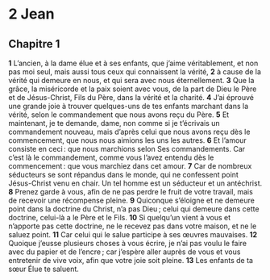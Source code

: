 # 2 Jean

## Chapitre 1

**1** L’ancien, à la dame élue et à ses enfants, que j’aime véritablement, et non pas moi seul, mais aussi tous ceux qui connaissent la vérité,
**2** à cause de la vérité qui demeure en nous, et qui sera avec nous éternellement.
**3** Que la grâce, la miséricorde et la paix soient avec vous, de la part de Dieu le Père et de Jésus-Christ, Fils du Père, dans la vérité et la charité.
**4** J’ai éprouvé une grande joie à trouver quelques-uns de tes enfants marchant dans la vérité, selon le commandement que nous avons reçu du Père.
**5** Et maintenant, je te demande, dame, non comme si je t’écrivais un commandement nouveau, mais d’après celui que nous avons reçu dès le commencement, que nous nous aimions les uns les autres.
**6** Et l’amour consiste en ceci : que nous marchions selon Ses commandements. Car c’est là le commandement, comme vous l’avez entendu dès le commencement : que vous marchiez dans cet amour.
**7** Car de nombreux séducteurs se sont répandus dans le monde, qui ne confessent point Jésus-Christ venu en chair. Un tel homme est un séducteur et un antéchrist.
**8** Prenez garde à vous, afin de ne pas perdre le fruit de votre travail, mais de recevoir une récompense pleine.
**9** Quiconque s’éloigne et ne demeure point dans la doctrine du Christ, n’a pas Dieu ; celui qui demeure dans cette doctrine, celui-là a le Père et le Fils.
**10** Si quelqu’un vient à vous et n’apporte pas cette doctrine, ne le recevez pas dans votre maison, et ne le saluez point.
**11** Car celui qui le salue participe à ses œuvres mauvaises.
**12** Quoique j’eusse plusieurs choses à vous écrire, je n’ai pas voulu le faire avec du papier et de l’encre ; car j’espère aller auprès de vous et vous entretenir de vive voix, afin que votre joie soit pleine.
**13** Les enfants de ta sœur Élue te saluent.

